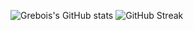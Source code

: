![Grebois's GitHub stats](https://github-readme-stats.vercel.app/api?username=grebois&count_private=true&card_width=400px)
![GitHub Streak](https://github-readme-streak-stats.herokuapp.com?user=grebois)
